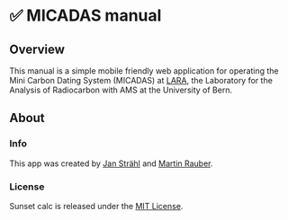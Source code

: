
# :white_check_mark: MICADAS manual

## Overview

This manual is a simple mobile friendly web application for operating the Mini Carbon Dating System (MICADAS) at [LARA](https://14c.unibe.ch), the Laboratory for the Analysis of Radiocarbon with AMS at the University of Bern. 

## About

### Info

This app was created by [Jan Strähl](mailto:jan.straehl@dcb.unibe.ch) and [Martin Rauber](https://martin-rauber.com). 

### License

Sunset calc is released under the [MIT License](./LICENCE.txt).


